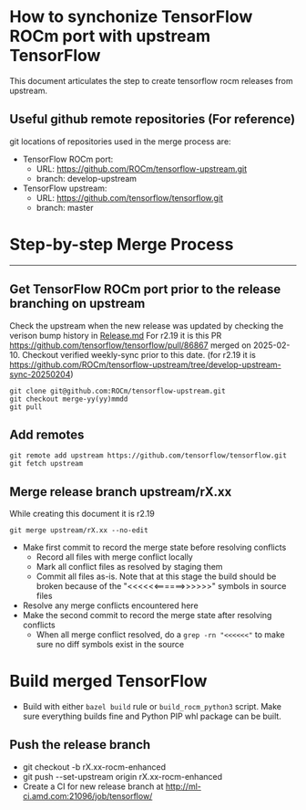 How to synchonize TensorFlow ROCm port with upstream TensorFlow
===============================================================

This document articulates the step to create tensorflow rocm releases from upstream.


Useful github remote repositories (For reference)
-------------------------------------------------

git locations of repositories used in the merge process are:

- TensorFlow ROCm port:
  - URL: <https://github.com/ROCm/tensorflow-upstream.git>
  - branch: develop-upstream
- TensorFlow upstream:
  - URL: <https://github.com/tensorflow/tensorflow.git>
  - branch: master

# Step-by-step Merge Process
--------------------------

## Get TensorFlow ROCm port prior to the release branching on upstream
Check the upstream when the new release was updated by checking the verison bump history in
[Release.md](https://github.com/tensorflow/tensorflow/blob/master/RELEASE.md)
For r2.19 it is this PR https://github.com/tensorflow/tensorflow/pull/86867 merged on 2025-02-10.
Checkout verified weekly-sync prior to this date.
(for r2.19 it is https://github.com/ROCm/tensorflow-upstream/tree/develop-upstream-sync-20250204)

```
git clone git@github.com:ROCm/tensorflow-upstream.git
git checkout merge-yy(yy)mmdd
git pull
```

## Add remotes
```
git remote add upstream https://github.com/tensorflow/tensorflow.git
git fetch upstream
```

## Merge release branch upstream/rX.xx

While creating this document it is r2.19

```
git merge upstream/rX.xx --no-edit
```

- Make first commit to record the merge state before resolving conflicts
  - Record all files with merge conflict locally
  - Mark all conflict files as resolved by staging them
  - Commit all files as-is. Note that at this stage the build should be broken
    because of the "<<<<<<======>>>>>>" symbols in source files
- Resolve any merge conflicts encountered here
- Make the second commit to record the merge state after resolving conflicts
  - When all merge conflict resolved, do a ```grep -rn "<<<<<<"``` to make sure
    no diff symbols exist in the source

# Build merged TensorFlow

- Build with either `bazel build` rule or `build_rocm_python3` script. Make sure everything
  builds fine and Python PIP whl package can be built.

## Push the release branch

- git checkout -b rX.xx-rocm-enhanced
- git push --set-upstream origin rX.xx-rocm-enhanced
- Create a CI for new release branch at http://ml-ci.amd.com:21096/job/tensorflow/


